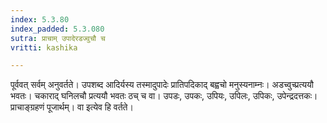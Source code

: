 ```yaml
---
index: 5.3.80
index_padded: 5.3.080
sutra: प्राचाम् उपादेरडज्वुचौ च
vritti: kashika

---
```

पूर्ववत् सर्वम् अनुवर्तते। उपशब्द आदिर्यस्य तस्मादुपादेः प्रातिपदिकाद् बह्वचो मनुस्यनाम्नः। अडच्वुच्प्रत्ययौ भवतः। चकाराद् घनिलचौ प्रत्ययौ भवतः ठच् च वा। उपडः, उपकः, उपियः, उपिलः, उपिकः, उपेन्द्रदत्तकः। प्राचाङ्ग्रहणं पूजार्थम्। वा इत्येव हि वर्तते।